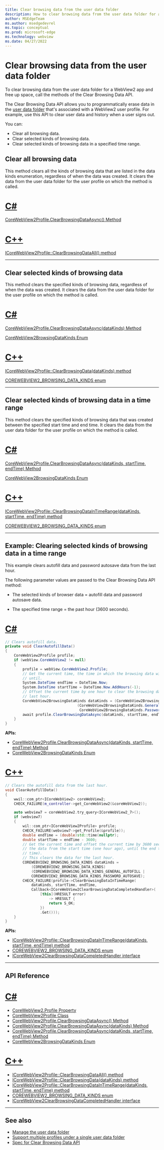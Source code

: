 ```yaml
---
title: Clear browsing data from the user data folder
description: How to clear browsing data from the user data folder for a WebView2 app to free up space.
author: MSEdgeTeam
ms.author: msedgedevrel
ms.topic: conceptual
ms.prod: microsoft-edge
ms.technology: webview
ms.date: 04/27/2022
---
```

# Clear browsing data from the user data folder

To clear browsing data from the user data folder for a WebView2 app and free up space, call the methods of the Clear Browsing Data API.

The Clear Browsing Data API allows you to programmatically erase data in the [user data folder](user-data-folder.md) that's associated with a WebView2 user profile.  For example, use this API to clear user data and history when a user signs out.

You can:
*  Clear all browsing data.
*  Clear selected kinds of browsing data.
*  Clear selected kinds of browsing data in a specified time range.


<!-- ====================================================================== -->
## Clear all browsing data

This method clears all the kinds of browsing data that are listed in the data kinds enumeration, regardless of when the data was created.  It clears the data from the user data folder for the user profile on which the method is called.


<!-- ------------------------------ -->

# [C#](#tab/csharp)

[CoreWebView2Profile.ClearBrowsingDataAsync() Method](/dotnet/api/microsoft.web.webview2.core.corewebview2profile.clearbrowsingdataasync#microsoft-web-webview2-core-corewebview2profile-clearbrowsingdataasync)


<!-- ------------------------------ -->

# [C++](#tab/cpp)

[ICoreWebView2Profile::ClearBrowsingDataAll() method](/microsoft-edge/webview2/reference/win32/icorewebview2experimentalprofile4#clearbrowsingdataall)


---

<!-- end of tab-set -->


<!-- ====================================================================== -->
## Clear selected kinds of browsing data

This method clears the specified kinds of browsing data, regardless of when the data was created.  It clears the data from the user data folder for the user profile on which the method is called.


<!-- ------------------------------ -->

# [C#](#tab/csharp)

[CoreWebView2Profile.ClearBrowsingDataAsync(dataKinds) Method](/dotnet/api/microsoft.web.webview2.core.corewebview2profile.clearbrowsingdataasync#microsoft-web-webview2-core-corewebview2profile-clearbrowsingdataasync(microsoft-web-webview2-core-corewebview2browsingdatakinds))

[CoreWebView2BrowsingDataKinds Enum](/dotnet/api/microsoft.web.webview2.core.corewebview2browsingdatakinds)


<!-- ------------------------------ -->

# [C++](#tab/cpp)

[ICoreWebView2Profile::ClearBrowsingData(dataKinds) method](/microsoft-edge/webview2/reference/win32/icorewebview2experimentalprofile4#clearbrowsingdata)

[COREWEBVIEW2_BROWSING_DATA_KINDS enum](/microsoft-edge/webview2/reference/win32/icorewebview2experimentalcompositioncontroller4#corewebview2_browsing_data_kinds)

---

<!-- end of tab-set -->


<!-- ====================================================================== -->
## Clear selected kinds of browsing data in a time range

This method clears the specified kinds of browsing data that was created between the specified start time and end time.  It clears the data from the user data folder for the user profile on which the method is called.


<!-- ------------------------------ -->

# [C#](#tab/csharp)

[CoreWebView2Profile.ClearBrowsingDataAsync(dataKinds, startTime, endTime) Method](/dotnet/api/microsoft.web.webview2.core.corewebview2profile.clearbrowsingdataasync#microsoft-web-webview2-core-corewebview2profile-clearbrowsingdataasync(microsoft-web-webview2-core-corewebview2browsingdatakinds-system-datetime-system-datetime))

[CoreWebView2BrowsingDataKinds Enum](/dotnet/api/microsoft.web.webview2.core.corewebview2browsingdatakinds)


<!-- ------------------------------ -->

# [C++](#tab/cpp)

[ICoreWebView2Profile::ClearBrowsingDataInTimeRange(dataKinds, startTime, endTime) method](/microsoft-edge/webview2/reference/win32/icorewebview2experimentalprofile4#clearbrowsingdataintimerange)

[COREWEBVIEW2_BROWSING_DATA_KINDS enum](/microsoft-edge/webview2/reference/win32/icorewebview2experimentalcompositioncontroller4#corewebview2_browsing_data_kinds)

---

<!-- end of tab-set -->


<!-- ====================================================================== -->
## Example: Clearing selected kinds of browsing data in a time range

This example clears autofill data and password autosave data from the last hour.

The following parameter values are passed to the Clear Browsing Data API method:

*  The selected kinds of browser data = autofill data and password autosave data.

*  The specified time range = the past hour (3600 seconds).


<!-- ------------------------------ -->

# [C#](#tab/csharp)

```csharp
// Clears autofill data.
private void ClearAutofillData()
{
    CoreWebView2Profile profile;
    if (webView.CoreWebView2 != null)
    {
        profile = webView.CoreWebView2.Profile;
        // Get the current time, the time in which the browsing data will be cleared
        // until.
        System.DateTime endTime = DateTime.Now;
        System.DateTime startTime = DateTime.Now.AddHours(-1);
        // Offset the current time by one hour to clear the browsing data from the
        // last hour.
        CoreWebView2BrowsingDataKinds dataKinds = (CoreWebView2BrowsingDataKinds)
                                 (CoreWebView2BrowsingDataKinds.GeneralAutofill | 
                                  CoreWebView2BrowsingDataKinds.PasswordAutosave);
        await profile.ClearBrowsingDataAsync(dataKinds, startTime, endTime);
    }
}
```

**APIs:**

* [CoreWebView2Profile.ClearBrowsingDataAsync(dataKinds, startTime, endTime) Method](/dotnet/api/microsoft.web.webview2.core.corewebview2profile.clearbrowsingdataasync#microsoft-web-webview2-core-corewebview2profile-clearbrowsingdataasync(microsoft-web-webview2-core-corewebview2browsingdatakinds-system-datetime-system-datetime))
* [CoreWebView2BrowsingDataKinds Enum](/dotnet/api/microsoft.web.webview2.core.corewebview2browsingdatakinds)


<!-- ------------------------------ -->

# [C++](#tab/cpp)

```cpp
// Clears the autofill data from the last hour.
void ClearAutofillData()
{
    wwil::com_ptr<ICoreWebView2> coreWebView2;
    CHECK_FAILURE(m_controller->get_CoreWebView2(&coreWebView2));

    auto webview7 = coreWebView2.try_query<ICoreWebView2_7>();
    if (webview7)
    {
        wil::com_ptr<ICoreWebView2Profile> profile;
        CHECK_FAILURE(webview7->get_Profile(&profile));
        double endTime = (double)std::time(nullptr);
        double startTime = endTime - 3600;
        // Get the current time and offset the current time by 3600 seconds to clear
        // the data from the start time (one hour ago), until the end time (present 
        // time).
        // This clears the data for the last hour.
        COREWEBVIEW2_BROWSING_DATA_KINDS dataKinds = 
            (COREWEBVIEW2_BROWSING_DATA_KINDS)
            (COREWEBVIEW2_BROWSING_DATA_KINDS_GENERAL_AUTOFILL |
            COREWEBVIEW2_BROWSING_DATA_KINDS_PASSWORD_AUTOSAVE);
        CHECK_FAILURE(profile->ClearBrowsingDataInTimeRange(
            dataKinds, startTime, endTime,
            Callback<ICoreWebView2ClearBrowsingDataCompletedHandler>(
                [this](HRESULT error)
                    -> HRESULT {
                    return S_OK;
                })
                .Get()));
    }
}
```

**APIs:**

* [ICoreWebView2Profile::ClearBrowsingDataInTimeRange(dataKinds, startTime, endTime) method](/microsoft-edge/webview2/reference/win32/icorewebview2experimentalprofile4#clearbrowsingdataintimerange)
* [COREWEBVIEW2_BROWSING_DATA_KINDS enum](/microsoft-edge/webview2/reference/win32/icorewebview2experimentalcompositioncontroller4#corewebview2_browsing_data_kinds)
* [ICoreWebView2ClearBrowsingDataCompletedHandler interface](/microsoft-edge/webview2/reference/win32/icorewebview2experimentalclearbrowsingdatacompletedhandler)

---

<!-- end of tab-set -->


<!-- ====================================================================== -->
## API Reference


<!-- ------------------------------ -->

# [C#](#tab/csharp)

* [CoreWebView2.Profile Property](/dotnet/api/microsoft.web.webview2.core.corewebview2.profile)
* [CoreWebView2Profile Class](/dotnet/api/microsoft.web.webview2.core.corewebview2profile)
* [CoreWebView2Profile.ClearBrowsingDataAsync() Method](/dotnet/api/microsoft.web.webview2.core.corewebview2profile.clearbrowsingdataasync#microsoft-web-webview2-core-corewebview2profile-clearbrowsingdataasync)
* [CoreWebView2Profile.ClearBrowsingDataAsync(dataKinds) Method](/dotnet/api/microsoft.web.webview2.core.corewebview2profile.clearbrowsingdataasync#microsoft-web-webview2-core-corewebview2profile-clearbrowsingdataasync(microsoft-web-webview2-core-corewebview2browsingdatakinds))
* [CoreWebView2Profile.ClearBrowsingDataAsync(dataKinds, startTime, endTime) Method](/dotnet/api/microsoft.web.webview2.core.corewebview2profile.clearbrowsingdataasync#microsoft-web-webview2-core-corewebview2profile-clearbrowsingdataasync(microsoft-web-webview2-core-corewebview2browsingdatakinds-system-datetime-system-datetime))
* [CoreWebView2BrowsingDataKinds Enum](/dotnet/api/microsoft.web.webview2.core.corewebview2browsingdatakinds)


<!-- ------------------------------ -->

# [C++](#tab/cpp)

* [ICoreWebView2Profile::ClearBrowsingDataAll() method](/microsoft-edge/webview2/reference/win32/icorewebview2experimentalprofile4#clearbrowsingdataall)
* [ICoreWebView2Profile::ClearBrowsingData(dataKinds) method](/microsoft-edge/webview2/reference/win32/icorewebview2experimentalprofile4#clearbrowsingdata)
* [ICoreWebView2Profile::ClearBrowsingDataInTimeRange(dataKinds, startTime, endTime) method](/microsoft-edge/webview2/reference/win32/icorewebview2experimentalprofile4#clearbrowsingdataintimerange)
* [COREWEBVIEW2_BROWSING_DATA_KINDS enum](/microsoft-edge/webview2/reference/win32/icorewebview2experimentalcompositioncontroller4#corewebview2_browsing_data_kinds)
* [ICoreWebView2ClearBrowsingDataCompletedHandler interface](/microsoft-edge/webview2/reference/win32/icorewebview2experimentalclearbrowsingdatacompletedhandler)

---

<!-- end of tab-set -->


<!-- ====================================================================== -->
## See also

* [Manage the user data folder](user-data-folder.md)
* [Support multiple profiles under a single user data folder](multi-profile-support.md)
* [Spec for Clear Browsing Data API](https://github.com/MicrosoftEdge/WebView2Feedback/blob/main/specs/ClearBrowsingData.md)
